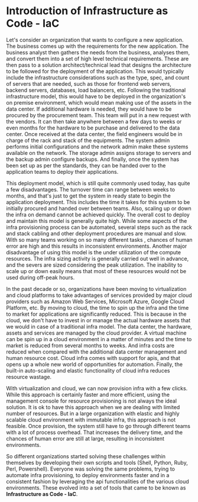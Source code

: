 # Introduction of Infrastructure as Code - IaC

Let's consider an organization that wants to configure a new application. The business comes up with the requirements
for the new application. The business analyst then gathers the needs from the business, analyses them, and convert them
into a set of high level technical requirements. These are then pass to a solution architect/technical lead that designs
the architecture to be followed for the deployment of the application. This would typically include the infrastructure
considerations such as the type, spec, and count of servers that are needed, such as those for frontend web servers, 
backend servers, databases, load balancers, etc. Following the traditional infrastructure model, this would have to be
deployed in the organization's on premise environment, which would mean making use of the assets in the data center. If 
additional hardware is needed, they would have to be procured by the procurement team. This team will put in a new 
request with the vendors. It can then take anywhere between a few days to weeks or even months for the hardware to be 
purchase and delivered to the data center. Once received at the data center, the field engineers would be in charge of 
the rack and stack of the equipments. The system admin performs initial configurations and the network admin make these 
systems available on the network. The storage admin assigns storage to servers and the backup admin configure backups. 
And finally, once the system has been set up as per the standards, they can be handed over to the application teams to 
deploy their applications. 

This deployment model, which is still quite commonly used today, has quite a few disadvantages. The turnover time can 
range between weeks to months, and that's just to get the system in ready state to begin the application deployment. 
This includes the time it takes for this system to be initially procured and handed over between teams. Also, scaling up
 or down the infra on demand cannot be achieved quickly. The overall cost to deploy and maintain this model is generally
 quite high. While some aspects of the infra provisioning process can be automated, several steps such as the rack and 
stack cabling and other deployment procedures are manual and slow. With so many teams working on so many different tasks
, chances of human error are high and this results in inconsistent environments. Another major disadvantage of using 
this model is the under utilization of the compute resources. The infra sizing activity is generally carried out well in
 advance, and the severs are sized considering the peak utilization. The inability to scale up or down easily means that
 most of these resources would not be used during off-peak hours.

In the past decade or so, organizations have been moving to virtualization and cloud platforms to take advantages of 
services provided by major cloud providers such as Amazon Web Services, Microsoft Azure, Google Cloud Platform, etc. By 
moving to cloud, the time to spin up the infra and the time to market for applications are significantly reduced. This 
is because in the cloud, we don't have to invest in or manage the actual hardware assets that we would in case of a 
traditional infra model. The data center, the hardware, assets and services are managed by the cloud provider. A virtual
 machine can be spin up in a cloud environment in a matter of minutes and the time to market is reduced from several 
months to weeks. And infra costs are reduced when compared with the additional data center management and human resource
cost.  Cloud infra comes with support for apis, and that opens up a whole new world of opportunities for automation. 
Finally,  the built-in auto-scaling and elastic functionality of cloud infra reduces resource wastage.

With virtualization and cloud, we can now provision infra with a few clicks. While this approach is certainly faster and
 more efficient, using the management console for resource provisioning is not always the ideal solution. It is ok to 
have this approach when we are dealing with limited number of resources. But in a large organization with elastic and 
highly scalable cloud environment with immutable infra, this approach is not feasible. Once provision, the system still 
have to go through different teams with a lot of process overhead. That increases the delivery time, and the chances of 
human error are still at large, resulting in inconsistent environments. 

So different organizations started solving these challenges within themselves by developing their own scripts and tools 
(Shell, Python, Ruby, Perl, Powershell). Everyone was solving the same problems, trying to automate infra provisioning, 
to deploy environments faster and in a consistent fashion by leveraging the api functionalities of the various cloud 
environments. These evolved into a set of tools that came to be known as **Infrastructure as Code - IaC**.